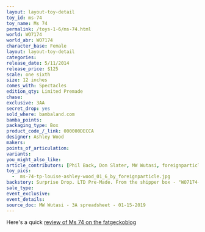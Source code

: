 ```yaml
---
layout: layout-toy-detail 
toy_id: ms-74
toy_name: Ms 74
permalink: /toys-1-6/ms-74.html
world: WO7174
world_abr: WO7174
character_base: Female
layout: layout-toy-detail
categories: 
release_date: 5/11/2014
release_price: $125 
scale: one sixth
size: 12 inches
comes_with: Spectacles
edition_qty: Limited Premade
chase: 
exclusive: 3AA
secret_drop: yes
sold_where: bambaland.com
bamba_points: 
packaging_type: Box
product_code_/_link: 000000DECCA
designer: Ashley Wood
makers: 
points_of_articulation: 
variants: 
you_might_also_like: 
article_contributors: [Phil Back, Don Slater, MW Wutasi, foreignparticle]
toy_pics: 
  -  ms-74-tp-louise-ashley-wood_01_6_by_foreignparticle.jpg
backstory: Surprise Drop. LTD Pre-Made. From the shipper box - "WO7174-BUNNY"
sale_type: 
event_exclusive: 
event_details: 
source_doc: MW Wutasi - 3A spreadsheet - 01-15-2019
---
```

Here's a quick <a href="http://fatgeckoblogii.blogspot.com/2014/08/threea-world-of-7174-studio-10th.html" target="_blank">review of Ms 74 on the fatgeckoblog</a>